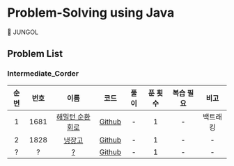 # Problem-Solving using Java

📝 JUNGOL

## Problem List

### Intermediate_Corder

| 순번 | 번호 |                                          이름                                          |                                                        코드                                                        | 풀이 | 푼 횟수 | 복습 필요 |   비고   |
| :--: | :--: | :------------------------------------------------------------------------------------: | :----------------------------------------------------------------------------------------------------------------: | :--: | :-----: | :-------: | :------: |
|  1   | 1681 | [해밀턴 순환회로](http://jungol.co.kr/bbs/board.php?bo_table=pbank&wr_id=954&sca=3030) | [Github](https://github.com/0xe82de/Problem-Solving/blob/master/Java/jungol/intermediate_coder/jungol_1828_1.java) |  -   |    1    |     -     | 백트래킹 |
|  2   | 1828 |     [냉장고](http://jungol.co.kr/bbs/board.php?bo_table=pbank&wr_id=1101&sca=3050)     | [Github](https://github.com/0xe82de/Problem-Solving/blob/master/Java/jungol/intermediate_coder/jungol_1828_1.java) |  -   |    1    |     -     |    -     |
|  ?   |  ?   |                                         [?]()                                          |                                                     [Github]()                                                     |  -   |    1    |     -     |    -     |
